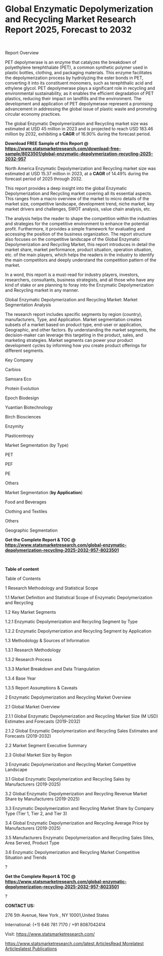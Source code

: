 <h1>Global Enzymatic Depolymerization and Recycling Market Research Report 2025, Forecast to 2032</h1><br/><p>Report Overview</p>
 
 
 
 <p>PET depolymerase is an enzyme that catalyzes the breakdown of polyethylene terephthalate (PET), a common synthetic polymer used in plastic bottles, clothing, and packaging materials. This enzyme facilitates the depolymerization process by hydrolyzing the ester bonds in PET, converting it into its constituent monomers, such as terephthalic acid and ethylene glycol. PET depolymerase plays a significant role in recycling and environmental sustainability, as it enables the efficient degradation of PET plastics, reducing their impact on landfills and the environment. The development and application of PET depolymerase represent a promising advancement in addressing the global issue of plastic waste and promoting circular economy practices.</p>
 
 
 
 <p>The global Enzymatic Depolymerization and Recycling market size was estimated at USD 45 million in 2023 and is projected to reach USD 183.46 million by 2032, exhibiting a <strong>CAGR</strong> of 16.90% during the forecast period.</p>
 
 
 
 <p><strong>Download FREE Sample of this Report @ <a href="https://www.statsmarketresearch.com/download-free-sample/8023501/global-enzymatic-depolymerization-recycling-2025-2032-957">https://www.statsmarketresearch.com/download-free-sample/8023501/global-enzymatic-depolymerization-recycling-2025-2032-957</a></strong></p>
 
 
 
 <p>North America Enzymatic Depolymerization and Recycling market size was estimated at USD 15.37 million in 2023, at a <strong>CAGR</strong> of 14.49% during the forecast period of 2025 through 2032.</p>
 
 
 
 <p>This report provides a deep insight into the global Enzymatic Depolymerization and Recycling market covering all its essential aspects. This ranges from a macro overview of the market to micro details of the market size, competitive landscape, development trend, niche market, key market drivers and challenges, SWOT analysis, value chain analysis, etc.</p>
 
 
 
 <p>The analysis helps the reader to shape the competition within the industries and strategies for the competitive environment to enhance the potential profit. Furthermore, it provides a simple framework for evaluating and accessing the position of the business organization. The report structure also focuses on the competitive landscape of the Global Enzymatic Depolymerization and Recycling Market, this report introduces in detail the market share, market performance, product situation, operation situation, etc. of the main players, which helps the readers in the industry to identify the main competitors and deeply understand the competition pattern of the market.</p>
 
 
 
 <p>In a word, this report is a must-read for industry players, investors, researchers, consultants, business strategists, and all those who have any kind of stake or are planning to foray into the Enzymatic Depolymerization and Recycling market in any manner.</p>
 
 
 
 <p>Global Enzymatic Depolymerization and Recycling Market: Market Segmentation Analysis</p>
 
 
 
 <p>The research report includes specific segments by region (country), manufacturers, Type, and Application. Market segmentation creates subsets of a market based on product type, end-user or application, Geographic, and other factors. By understanding the market segments, the decision-maker can leverage this targeting in the product, sales, and marketing strategies. Market segments can power your product development cycles by informing how you create product offerings for different segments.</p>
 
 
 
 <p>Key Company</p>
 
 
 
 <p>Carbios</p>
 
 
 
 <p>Samsara Eco</p>
 
 
 
 <p>Protein Evolution</p>
 
 
 
 <p>Epoch Biodesign</p>
 
 
 
 <p>Yuantian Biotechnology</p>
 
 
 
 <p>Birch Biosciences</p>
 
 
 
 <p>Enzymity</p>
 
 
 
 <p>Plasticentropy</p>
 
 
 
 <p>Market Segmentation (by Type)</p>
 
 
 
 <p>PET</p>
 
 
 
 <p>PEF</p>
 
 
 
 <p>PE</p>
 
 
 
 <p>Others</p>
 
 
 
 <p>Market Segmentation (<strong>by Application</strong>)</p>
 
 
 
 <p>Food and Beverages</p>
 
 
 
 <p>Clothing and Textiles</p>
 
 
 
 <p>Others</p>
 
 
 
 <p>Geographic Segmentation</p>
 
 
 
 <div><b>Get the Complete Report & TOC @ <a href="https://www.statsmarketresearch.com/global-enzymatic-depolymerization-recycling-2025-2032-957-8023501">https://www.statsmarketresearch.com/global-enzymatic-depolymerization-recycling-2025-2032-957-8023501</a></b></div>
 
 
 
 <p><br />
 
 <b>Table of content</b></p>
 
 
 
 <p>Table of Contents<br />
 
 1 Research Methodology and Statistical Scope<br />
 
 1.1 Market Definition and Statistical Scope of Enzymatic Depolymerization and Recycling<br />
 
 1.2 Key Market Segments<br />
 
 1.2.1 Enzymatic Depolymerization and Recycling Segment by Type<br />
 
 1.2.2 Enzymatic Depolymerization and Recycling Segment by Application<br />
 
 1.3 Methodology & Sources of Information<br />
 
 1.3.1 Research Methodology<br />
 
 1.3.2 Research Process<br />
 
 1.3.3 Market Breakdown and Data Triangulation<br />
 
 1.3.4 Base Year<br />
 
 1.3.5 Report Assumptions & Caveats<br />
 
 2 Enzymatic Depolymerization and Recycling Market Overview<br />
 
 2.1 Global Market Overview<br />
 
 2.1.1 Global Enzymatic Depolymerization and Recycling Market Size (M USD) Estimates and Forecasts (2019-2032)<br />
 
 2.1.2 Global Enzymatic Depolymerization and Recycling Sales Estimates and Forecasts (2019-2032)<br />
 
 2.2 Market Segment Executive Summary<br />
 
 2.3 Global Market Size by Region<br />
 
 3 Enzymatic Depolymerization and Recycling Market Competitive Landscape<br />
 
 3.1 Global Enzymatic Depolymerization and Recycling Sales by Manufacturers (2019-2025)<br />
 
 3.2 Global Enzymatic Depolymerization and Recycling Revenue Market Share by Manufacturers (2019-2025)<br />
 
 3.3 Enzymatic Depolymerization and Recycling Market Share by Company Type (Tier 1, Tier 2, and Tier 3)<br />
 
 3.4 Global Enzymatic Depolymerization and Recycling Average Price by Manufacturers (2019-2025)<br />
 
 3.5 Manufacturers Enzymatic Depolymerization and Recycling Sales Sites, Area Served, Product Type<br />
 
 3.6 Enzymatic Depolymerization and Recycling Market Competitive Situation and Trends<br />
 
 ? </p>
 
 
 
 <div><b>Get the Complete Report & TOC @ <a href="https://www.statsmarketresearch.com/global-enzymatic-depolymerization-recycling-2025-2032-957-8023501">https://www.statsmarketresearch.com/global-enzymatic-depolymerization-recycling-2025-2032-957-8023501</a></b></div>
 
 
 
 <p>? </p>
 
 
 
 <p><b>CONTACT US:</b><br />
 
 276 5th Avenue, New York , NY 10001,United States<br />
 
 International: (+1) 646 781 7170 / +91 8087042414<br />
 
 Visit: <a href="https://www.statsmarketresearch.com/">https://www.statsmarketresearch.com/</a><br />
 
 <a href="https://gyeongbokgung.com">https://www.statsmarketresearch.com/</a><a href="https://hallyeomaritime.com">latest Articles</a><a href="https://jingwansa.com">Read More</a><a href="https://nguoiviet.jp/">latest Articles</a><a href="https://www.intelmarketresearch.com/">latest Publications</a></p>
